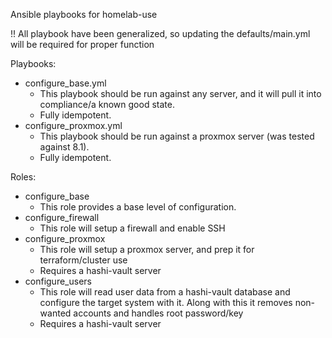 Ansible playbooks for homelab-use

!! All playbook have been generalized, so updating the defaults/main.yml will be required for proper function</h1>

Playbooks:
- configure_base.yml  
   - This playbook should be run against any server, and it will pull it into compliance/a known good state.  
   - Fully idempotent.
- configure_proxmox.yml
   - This playbook should be run against a proxmox server (was tested against 8.1).  
   - Fully idempotent.
  
Roles:
- configure_base
  - This role provides a base level of configuration.
- configure_firewall
  - This role will setup a firewall and enable SSH
- configure_proxmox
  - This role will setup a proxmox server, and prep it for terraform/cluster use
  - Requires a hashi-vault server
- configure_users
  - This role will read user data from a hashi-vault database and configure the target system with it.  Along with this it removes non-wanted accounts and handles root password/key
  - Requires a hashi-vault server
